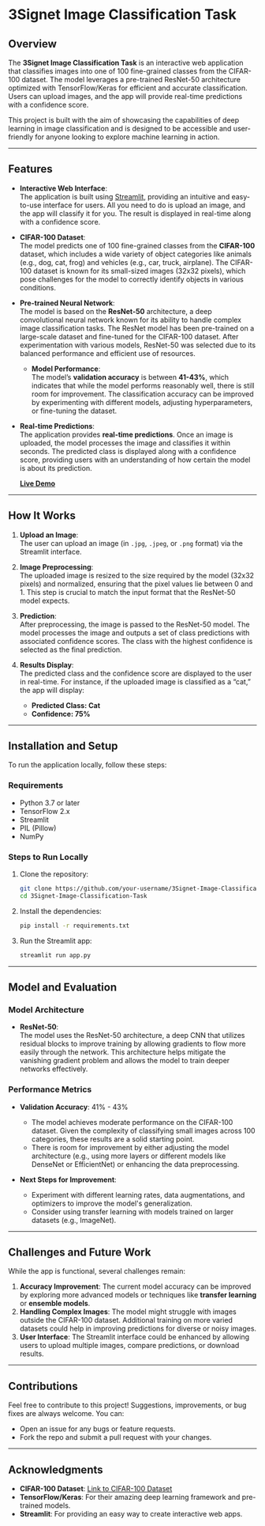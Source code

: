 # 3Signet Image Classification Task

## Overview

The **3Signet Image Classification Task** is an interactive web application that classifies images into one of 100 fine-grained classes from the CIFAR-100 dataset. The model leverages a pre-trained ResNet-50 architecture optimized with TensorFlow/Keras for efficient and accurate classification. Users can upload images, and the app will provide real-time predictions with a confidence score.

This project is built with the aim of showcasing the capabilities of deep learning in image classification and is designed to be accessible and user-friendly for anyone looking to explore machine learning in action.

---

## Features

- **Interactive Web Interface**:  
  The application is built using [Streamlit](https://streamlit.io/), providing an intuitive and easy-to-use interface for users. All you need to do is upload an image, and the app will classify it for you. The result is displayed in real-time along with a confidence score.

- **CIFAR-100 Dataset**:  
  The model predicts one of 100 fine-grained classes from the **CIFAR-100** dataset, which includes a wide variety of object categories like animals (e.g., dog, cat, frog) and vehicles (e.g., car, truck, airplane). The CIFAR-100 dataset is known for its small-sized images (32x32 pixels), which pose challenges for the model to correctly identify objects in various conditions.

- **Pre-trained Neural Network**:  
  The model is based on the **ResNet-50** architecture, a deep convolutional neural network known for its ability to handle complex image classification tasks. The ResNet model has been pre-trained on a large-scale dataset and fine-tuned for the CIFAR-100 dataset. After experimentation with various models, ResNet-50 was selected due to its balanced performance and efficient use of resources.  

  - **Model Performance**:  
    The model’s **validation accuracy** is between **41-43%**, which indicates that while the model performs reasonably well, there is still room for improvement. The classification accuracy can be improved by experimenting with different models, adjusting hyperparameters, or fine-tuning the dataset.

- **Real-time Predictions**:  
  The application provides **real-time predictions**. Once an image is uploaded, the model processes the image and classifies it within seconds. The predicted class is displayed along with a confidence score, providing users with an understanding of how certain the model is about its prediction.  

  [**Live Demo**](https://3signet-image-classification-task-fujey3wwxhk8rvkqqq264m.streamlit.app/)  

---

## How It Works

1. **Upload an Image**:  
   The user can upload an image (in `.jpg`, `.jpeg`, or `.png` format) via the Streamlit interface.

2. **Image Preprocessing**:  
   The uploaded image is resized to the size required by the model (32x32 pixels) and normalized, ensuring that the pixel values lie between 0 and 1. This step is crucial to match the input format that the ResNet-50 model expects.

3. **Prediction**:  
   After preprocessing, the image is passed to the ResNet-50 model. The model processes the image and outputs a set of class predictions with associated confidence scores. The class with the highest confidence is selected as the final prediction.

4. **Results Display**:  
   The predicted class and the confidence score are displayed to the user in real-time. For instance, if the uploaded image is classified as a “cat,” the app will display:  
   - **Predicted Class: Cat**  
   - **Confidence: 75%**  

---

## Installation and Setup

To run the application locally, follow these steps:

### Requirements
- Python 3.7 or later
- TensorFlow 2.x
- Streamlit
- PIL (Pillow)
- NumPy

### Steps to Run Locally

1. Clone the repository:
    ```bash
    git clone https://github.com/your-username/3Signet-Image-Classification-Task.git
    cd 3Signet-Image-Classification-Task
    ```

2. Install the dependencies:
    ```bash
    pip install -r requirements.txt
    ```

3. Run the Streamlit app:
    ```bash
    streamlit run app.py
    ```
---

## Model and Evaluation

### Model Architecture
- **ResNet-50**:  
  The model uses the ResNet-50 architecture, a deep CNN that utilizes residual blocks to improve training by allowing gradients to flow more easily through the network. This architecture helps mitigate the vanishing gradient problem and allows the model to train deeper networks effectively.

### Performance Metrics
- **Validation Accuracy**: 41% - 43%
    - The model achieves moderate performance on the CIFAR-100 dataset. Given the complexity of classifying small images across 100 categories, these results are a solid starting point.
    - There is room for improvement by either adjusting the model architecture (e.g., using more layers or different models like DenseNet or EfficientNet) or enhancing the data preprocessing.

- **Next Steps for Improvement**:
    - Experiment with different learning rates, data augmentations, and optimizers to improve the model's generalization.
    - Consider using transfer learning with models trained on larger datasets (e.g., ImageNet).

---

## Challenges and Future Work

While the app is functional, several challenges remain:
1. **Accuracy Improvement**: The current model accuracy can be improved by exploring more advanced models or techniques like **transfer learning** or **ensemble models**.
2. **Handling Complex Images**: The model might struggle with images outside the CIFAR-100 dataset. Additional training on more varied datasets could help in improving predictions for diverse or noisy images.
3. **User Interface**: The Streamlit interface could be enhanced by allowing users to upload multiple images, compare predictions, or download results.

---

## Contributions

Feel free to contribute to this project! Suggestions, improvements, or bug fixes are always welcome. You can:
- Open an issue for any bugs or feature requests.
- Fork the repo and submit a pull request with your changes.

---

## Acknowledgments

- **CIFAR-100 Dataset**: [Link to CIFAR-100 Dataset]([https://www.cs.toronto.edu/~kriz/cifar-100.html](https://www.cs.toronto.edu/~kriz/cifar.html))
- **TensorFlow/Keras**: For their amazing deep learning framework and pre-trained models.  
- **Streamlit**: For providing an easy way to create interactive web apps.  
```
